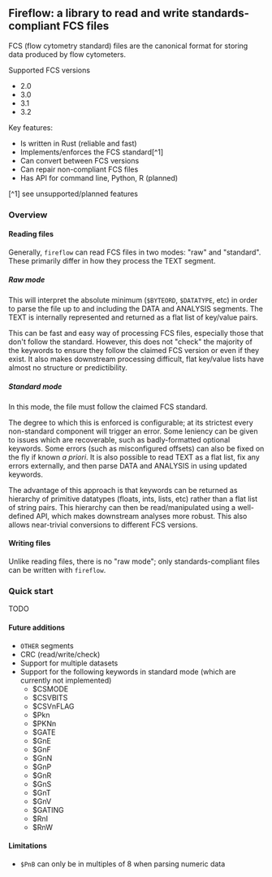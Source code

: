 ## Fireflow: a library to read and write standards-compliant FCS files

FCS (flow cytometry standard) files are the canonical format for storing data
produced by flow cytometers.

Supported FCS versions

* 2.0
* 3.0
* 3.1
* 3.2

Key features:

* Is written in Rust (reliable and fast)
* Implements/enforces the FCS standard[^1]
* Can convert between FCS versions
* Can repair non-compliant FCS files
* Has API for command line, Python, R (planned)

[^1] see unsupported/planned features 

### Overview

#### Reading files

Generally, `fireflow` can read FCS files in two modes: "raw" and "standard".
These primarily differ in how they process the TEXT segment.

##### Raw mode

This will interpret the absolute minimum (`$BYTEORD`, `$DATATYPE`, etc) in
order to parse the file up to and including the DATA and ANALYSIS segments. The
TEXT is internally represented and returned as a flat list of key/value pairs.

This can be fast and easy way of processing FCS files, especially those that
don't follow the standard. However, this does not "check" the majority of the
keywords to ensure they follow the claimed FCS version or even if they exist. It
also makes downstream processing difficult, flat key/value lists have almost no
structure or predictibility.

##### Standard mode

In this mode, the file must follow the claimed FCS standard.

The degree to which this is enforced is configurable; at its strictest every
non-standard component will trigger an error. Some leniency can be given to
issues which are recoverable, such as badly-formatted optional keywords. Some
errors (such as misconfigured offsets) can also be fixed on the fly if known _a
priori_. It is also possible to read TEXT as a flat list, fix any errors
externally, and then parse DATA and ANALYSIS in using updated keywords.

The advantage of this approach is that keywords can be returned as hierarchy of
primitive datatypes (floats, ints, lists, etc) rather than a flat list of string
pairs. This hierarchy can then be read/manipulated using a well-defined API,
which makes downstream analyses more robust. This also allows near-trivial
conversions to different FCS versions.

#### Writing files

Unlike reading files, there is no "raw mode"; only standards-compliant files can
be written with `fireflow`.

### Quick start

TODO

#### Future additions

* `OTHER` segments
* CRC (read/write/check)
* Support for multiple datasets
* Support for the following keywords in standard mode (which are currently not
  implemented)
  * $CSMODE
  * $CSVBITS 
  * $CSVnFLAG
  * $Pkn
  * $PKNn
  * $GATE
  * $GnE
  * $GnF
  * $GnN
  * $GnP
  * $GnR
  * $GnS
  * $GnT
  * $GnV
  * $GATING
  * $RnI
  * $RnW

#### Limitations

* `$PnB` can only be in multiples of 8 when parsing numeric data
